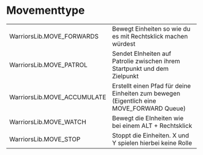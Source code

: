 # Movementtype

|                              |                                                                                           |
| ---------------------------- | ----------------------------------------------------------------------------------------- |
| WarriorsLib.MOVE\_FORWARDS   | Bewegt Einheiten so wie du es mit Rechtsklick machen würdest                              |
| WarriorsLib.MOVE\_PATROL     | Sendet EInheiten auf Patrolie zwischen ihrem Startpunkt und dem Zielpunkt                 |
| WarriorsLib.MOVE\_ACCUMULATE | Erstellt einen Pfad für deine Einheiten zum bewegen (Eigentlich eine MOVE\_FORWARD Queue) |
| WarriorsLib.MOVE\_WATCH      | Bewegt die EInheiten wie bei einem ALT + Rechtsklick                                      |
| WarriorsLib.MOVE\_STOP       | Stoppt die Einheiten. X und Y spielen hierbei keine Rolle                                 |

